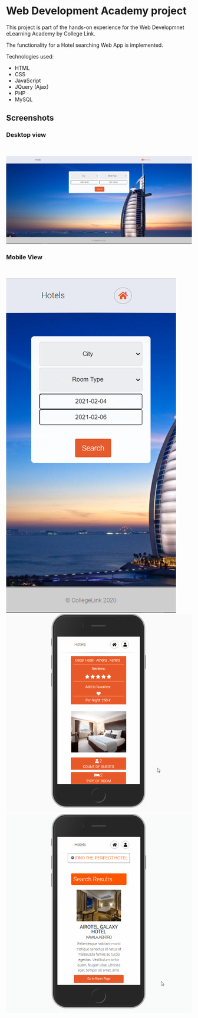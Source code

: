 # Web Development Academy project
This project is part of the hands-on experience for the Web Developmnet eLearning Academy by College Link.

The functionality for a Hotel searching Web App is implemented.

Technologies used:
- HTML
- CSS
- JavaScript
- JQuery (Ajax)
- PHP
- MySQL

## Screenshots ##

### Desktop view ###
<br>

![Index image](media/Index.PNG)

### Mobile View ###
<br>

![Index image Mobile](media/Index-mobile.PNG)
![](media/room_ajax_mobile.gif)
![](media/search_results_mobile.gif)

